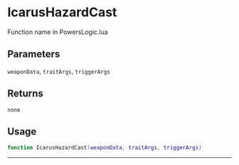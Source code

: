 # IcarusHazardCast
Function name in PowersLogic.lua
## Parameters
`weaponData`, `traitArgs`, `triggerArgs`
## Returns
`none`
## Usage
```lua
function IcarusHazardCast(weaponData, traitArgs, triggerArgs)
```
---
